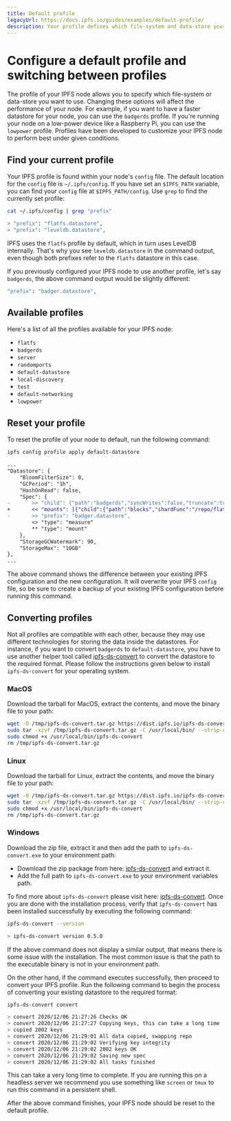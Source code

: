 ```yaml
---
title: Default profile
legacyUrl: https://docs.ipfs.io/guides/examples/default-profile/
description: Your profile defines which file-system and data-store your IPFS node will use, along with other configuration options. Learn how to set, change, and reset your profile.
---
```


# Configure a default profile and switching between profiles

The profile of your IPFS node allows you to specify which file-system or data-store you want to use. Changing these options will affect the performance of your node. For example, if you want to have a faster datastore for your node, you can use the `badgerds` profile. If you're running your node on a low-power device like a Raspberry Pi, you can use the `lowpower` profile. Profiles have been developed to customize your IPFS node to perform best under given conditions.

## Find your current profile

Your IPFS profile is found within your node's `config` file. The default location for the `config` file is `~/.ipfs/config`. If you have set an `$IPFS_PATH` variable, you can find your `config` file at `$IPFS_PATH/config`. Use `grep` to find the currently set profile:

```bash
cat ~/.ipfs/config | grep "prefix"

> "prefix": "flatfs.datastore",
> "prefix": "leveldb.datastore",
```

IPFS uses the `flatfs` profile by default, which in turn uses LevelDB internally. That's why you see `leveldb.datastore` in the command output, even though both prefixes refer to the `flatfs` datastore in this case.

If you previously configured your IPFS node to use another profile, let's say `badgerds`, the above command output would be slightly different:

```bash
"prefix": "badger.datastore",
```

## Available profiles

Here's a list of all the profiles available for your IPFS node:

- `flatfs`
- `badgerds`
- `server`
- `randomports`
- `default-datastore`
- `local-discovery`
- `test`
- `default-networking`
- `lowpower`

## Reset your profile

To reset the profile of your node to default, run the following command:

```diff
ipfs config profile apply default-datastore

...
"Datastore": {
    "BloomFilterSize": 0,
    "GCPeriod": "1h",
    "HashOnRead": false,
    "Spec": {
-       >> "child": {"path":"badgerds","syncWrites":false,"truncate":true,"type":"badgerds"},
+       << "mounts": [{"child":{"path":"blocks","shardFunc":"/repo/flatfs/shard/v1/next-to-last/2","sync":true,"type":"flatfs"},"mountpoint":"/blocks","prefix":"flatfs.datastore","type":"measure"},{"child":{"compression":"none","path":"datastore","type":"levelds"},"mountpoint":"/","prefix":"leveldb.datastore","type":"measure"}],
-       >> "prefix": "badger.datastore",
        <> "type": "measure"
        ** "type": "mount"
    },
    "StorageGCWatermark": 90,
    "StorageMax": "10GB"
},
...
```

The above command shows the difference between your existing IPFS configuration and the new configuration. It will overwrite your IPFS `config` file, so be sure to create a backup of your existing IPFS configuration before running this command.

## Converting profiles

Not all profiles are compatible with each other, because they may use different technologies for storing the data inside the datastores. For instance, if you want to convert `badgerds` to `default-datastore`, you have to use another helper tool called [ipfs-ds-convert](https://dist.ipfs.io/#ipfs-ds-convert) to convert the datastore to the required format. Please follow the instructions given below to install `ipfs-ds-convert` for your operating system.

### MacOS

Download the tarball for MacOS, extract the contents, and move the binary file to your path:

```bash
wget -O /tmp/ipfs-ds-convert.tar.gz https://dist.ipfs.io/ipfs-ds-convert/v0.5.0/ipfs-ds-convert_v0.5.0_darwin-amd64.tar.gz
sudo tar -xzvf /tmp/ipfs-ds-convert.tar.gz -C /usr/local/bin/ --strip-components=1
sudo chmod +x /usr/local/bin/ipfs-ds-convert
rm /tmp/ipfs-ds-convert.tar.gz
```

### Linux

Download the tarball for Linux, extract the contents, and move the binary file to your path:

```bash
wget -O /tmp/ipfs-ds-convert.tar.gz https://dist.ipfs.io/ipfs-ds-convert/v0.5.0/ipfs-ds-convert_v0.5.0_linux-amd64.tar.gz
sudo tar -xzvf /tmp/ipfs-ds-convert.tar.gz -C /usr/local/bin/ --strip-components=1
sudo chmod +x /usr/local/bin/ipfs-ds-convert
rm /tmp/ipfs-ds-convert.tar.gz
```

### Windows

Download the zip file, extract it and then add the path to `ipfs-ds-convert.exe` to your environment path:

- Download the zip package from here: [ipfs-ds-convert](https://dist.ipfs.io/ipfs-ds-convert/v0.5.0/ipfs-ds-convert_v0.5.0_windows-amd64.zip) and extract it.
- Add the full path to `ipfs-ds-convert.exe` to your environment variables path.

To find more about `ipfs-ds-convert` please visit here: [ipfs-ds-convert](https://dist.ipfs.io/#ipfs-ds-convert).
Once you are done with the installation process, verify that `ipfs-ds-convert` has been installed successfully by executing the following command:

```bash
ipfs-ds-convert --version

> ipfs-ds-convert version 0.5.0
```

If the above command does not display a similar output, that means there is some issue with the installation. The most common issue is that the path to the executable binary is not in your environment path.

On the other hand, if the command executes successfully, then proceed to convert your IPFS profile. Run the following command to begin the process of converting your existing datastore to the required format:

```bash
ipfs-ds-convert convert

> convert 2020/12/06 21:27:26 Checks OK
> convert 2020/12/06 21:27:27 Copying keys, this can take a long time
> copied 2002 keys
> convert 2020/12/06 21:29:01 All data copied, swapping repo
> convert 2020/12/06 21:29:02 Verifying key integrity
> convert 2020/12/06 21:29:02 2002 keys OK
> convert 2020/12/06 21:29:02 Saving new spec
> convert 2020/12/06 21:29:02 All tasks finished
```

This can take a very long time to complete. If you are running this on a headless server we recommend you use something like `screen` or `tmux` to run this command in a persistent shell.

After the above command finishes, your IPFS node should be reset to the default profile.
